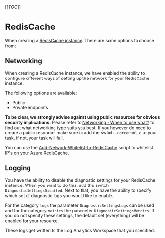 [[_TOC_]]

# RedisCache

When creating a [RedisCache instance](/Azure/Azure-CLI-Snippets/RedisCache/Create-RedisCache-Instance). There are some options to choose from:

## Networking

When creating a RedisCache instance, we have enabled the ability to configure different ways of setting up the network for your RedisCache instance.

The following options are available:

- Public
- Private endpoints

**To be clear, we strongly advise against using public resources for obvious security implications.** Please refer to [Networking - When to use what?](/Azure/Documentation/Networking#when-to-use-what?) to find out what networking type suits you best. If you however do need to create a public resource, make sure to add the switch `-ForcePublic` to your task, if not, your task will fail.

You can use the [Add-Network-Whitelist-to-RedisCache](/Azure/Azure-CLI-Snippets/RedisCache/Add-Network-Whitelist-to-RedisCache) script to whitelist IP's on your Azure RedisCache.

## Logging

You have the ability to disable the diagnostic settings for your RedisCache instance. When you want to do this, add the switch `DiagnosticSettingsDisabled`. Next to that, you have the ability to specify which set of diagnostic logs you would like to enable.

For the category `logs` the parameter `DiagnosticSettingsLogs` can be used and for the category `metrics` the parameter `DiagnosticSettingsMetrics`. If you do not specify these settings, the default set (everything) will be enabled for your resource.

These logs get written to the Log Analytics Workspace that you specified.
